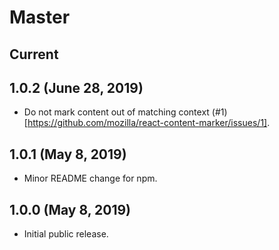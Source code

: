 # Master

## Current

## 1.0.2 (June 28, 2019)

- Do not mark content out of matching context (#1)[https://github.com/mozilla/react-content-marker/issues/1].

## 1.0.1 (May 8, 2019)

- Minor README change for npm.

## 1.0.0 (May 8, 2019)

- Initial public release.
